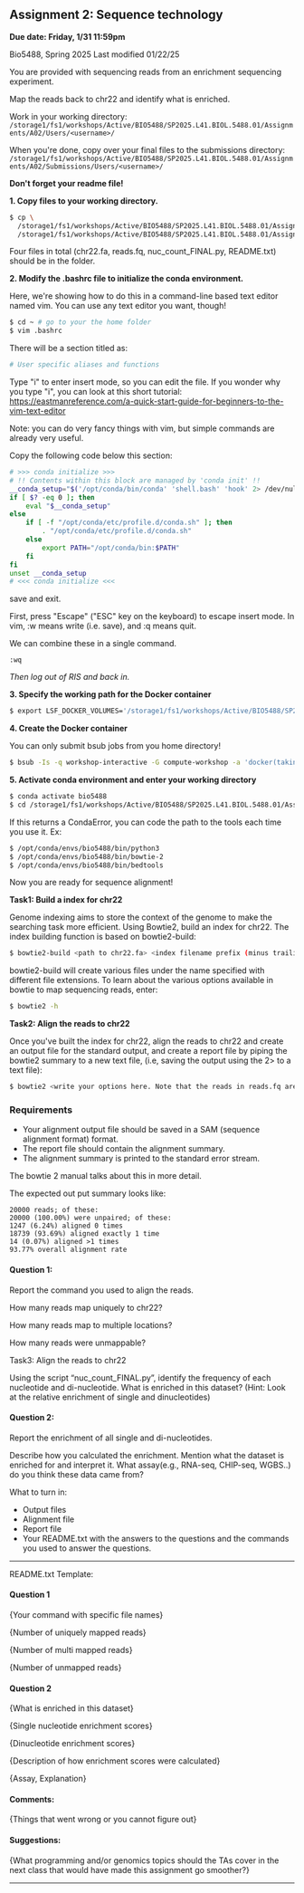 

## Assignment 2: Sequence technology

**Due date: Friday, 1/31 11:59pm**

Bio5488, Spring 2025 Last modified 01/22/25

You are provided with sequencing reads from an enrichment sequencing experiment.

Map the reads back to chr22 and identify what is enriched.

Work in your working directory: ``` /storage1/fs1/workshops/Active/BIO5488/SP2025.L41.BIOL.5488.01/Assignments/A02/Users/<username>/ ```

When you're done, copy over your final files to the submissions directory: ```/storage1/fs1/workshops/Active/BIO5488/SP2025.L41.BIOL.5488.01/Assignments/A02/Submissions/Users/<username>/ ```

**Don't forget your readme file!**

**1. Copy files to your working directory.**
   
```bash
$ cp \
  /storage1/fs1/workshops/Active/BIO5488/SP2025.L41.BIOL.5488.01/Assignments/A02/Assignment_Data/* \
  /storage1/fs1/workshops/Active/BIO5488/SP2025.L41.BIOL.5488.01/Assignments/A02/Users/<username>/
```
   Four files in total (chr22.fa, reads.fq, nuc_count_FINAL.py, README.txt) should be in the folder.
   
**2. Modify the .bashrc file to initialize the conda environment.**
   
Here, we're showing how to do this in a command-line based text editor named vim. You can use any text editor you want, though!

```bash
$ cd ~ # go to your the home folder
$ vim .bashrc
```

There will be a section titled as:

```bash
# User specific aliases and functions
```

Type "i" to enter insert mode, so you can edit the file.
If you wonder why you type "i", you can look at this short tutorial: https://eastmanreference.com/a-quick-start-guide-for-beginners-to-the-vim-text-editor

Note: you can do very fancy things with vim, but simple commands are already very useful.

Copy the following code below this section:

```bash
# >>> conda initialize >>>
# !! Contents within this block are managed by 'conda init' !!
__conda_setup="$('/opt/conda/bin/conda' 'shell.bash' 'hook' 2> /dev/null)"
if [ $? -eq 0 ]; then
    eval "$__conda_setup"
else
    if [ -f "/opt/conda/etc/profile.d/conda.sh" ]; then
        . "/opt/conda/etc/profile.d/conda.sh"
    else
        export PATH="/opt/conda/bin:$PATH"
    fi
fi
unset __conda_setup
# <<< conda initialize <<<
```

save and exit.

First, press "Escape" ("ESC" key on the keyboard) to escape insert mode.
In vim, :w means write (i.e. save), and :q means quit.

We can combine these in a single command.
```
:wq
```
*Then log out of RIS and back in.*

**3. Specify the working path for the Docker container**
   
```bash
$ export LSF_DOCKER_VOLUMES='/storage1/fs1/workshops/Active/BIO5488/SP2025.L41.BIOL.5488.01/Assignments/A02/Submissions/Users/<username>/:/storage1/fs1/workshops/Active/BIO5488/SP2025.L41.BIOL.5488.01/Assignments/A02/Submissions/Users/<username>/ /storage1/fs1/workshops/Active/BIO5488/SP2025.L41.BIOL.5488.01/Assignments/A02/Users/<username>/:/storage1/fs1/workshops/Active/BIO5488/SP2025.L41.BIOL.5488.01/Assignments/A02/Users/<username>/'
```

**4. Create the Docker container**

You can only submit bsub jobs from you home directory!
```bash
$ bsub -Is -q workshop-interactive -G compute-workshop -a 'docker(takinwe1/bio5488:0.0)' /bin/bash
```

**5.  Activate conda environment and enter your working directory**

```bash
$ conda activate bio5488
$ cd /storage1/fs1/workshops/Active/BIO5488/SP2025.L41.BIOL.5488.01/Assignments/A02/Users/<username>/
```
If this returns a CondaError, you can code the path to the tools each time you use it. Ex:
```bash
$ /opt/conda/envs/bio5488/bin/python3
$ /opt/conda/envs/bio5488/bin/bowtie-2
$ /opt/conda/envs/bio5488/bin/bedtools
```

Now you are ready for sequence alignment!

**Task1: Build a index for chr22**

Genome indexing aims to store the context of the genome to make the searching task more efficient. Using Bowtie2, build an index for chr22. The index building function is based on bowtie2-build:
```bash
$ bowtie2-build <path to chr22.fa> <index filename prefix (minus trailing .X.bt2):eg. chr22_idx>
```

bowtie2-build will create various files under the name specified with different file extensions. To learn about the various options available in bowtie to map sequencing reads, enter:
```bash
$ bowtie2 -h
```
**Task2: Align the reads to chr22**

Once you've built the index for chr22, align the reads to chr22 and create an output file for the standard output, and create a report file by piping the bowtie2 summary to a new text file, (i.e, saving the output using the 2> to a text file):

```bash
$ bowtie2 <write your options here. Note that the reads in reads.fq are unpaired> 2>  <report_file.txt>
```

### Requirements
* Your alignment output file should be saved in a SAM (sequence alignment format) format.
* The report file should contain the alignment summary.
* The alignment summary is printed to the standard error stream.

The bowtie 2 manual talks about this in more detail.

The expected out put summary looks like:
```
20000 reads; of these:
20000 (100.00%) were unpaired; of these:
1247 (6.24%) aligned 0 times
18739 (93.69%) aligned exactly 1 time
14 (0.07%) aligned >1 times
93.77% overall alignment rate
```
#### Question 1:
Report the command you used to align the reads.

How many reads map uniquely to chr22?

How many reads map to multiple locations?

How many reads were unmappable?

Task3: Align the reads to chr22

Using the script “nuc_count_FINAL.py”, identify the frequency of each nucleotide and di-nucleotide. What is enriched in this dataset? (Hint: Look at the relative enrichment of single and dinucleotides)

#### Question 2:

Report the enrichment of all single and di-nucleotides.

Describe how you calculated the enrichment. Mention what the dataset is enriched for and interpret it. What assay(e.g., RNA-seq, CHIP-seq, WGBS..) do you think these data came from?

What to turn in:
* Output files
* Alignment file 
* Report file
* Your README.txt with the answers to the questions and the commands you used to answer the questions.

-------------------------------------

README.txt Template: 

#### Question 1

{Your command with specific file names}

{Number of uniquely mapped reads}

{Number of multi mapped reads}

{Number of unmapped reads}

#### Question 2

{What is enriched in this dataset}

{Single nucleotide enrichment scores}

{Dinucleotide enrichment scores}

{Description of how enrichment scores were calculated}

{Assay,  Explanation}

#### Comments:

{Things that went wrong or you cannot figure out}

#### Suggestions:

{What programming and/or genomics topics should the TAs cover in the next class that would have made this assignment go smoother?}

---------------------------------------
                                            
